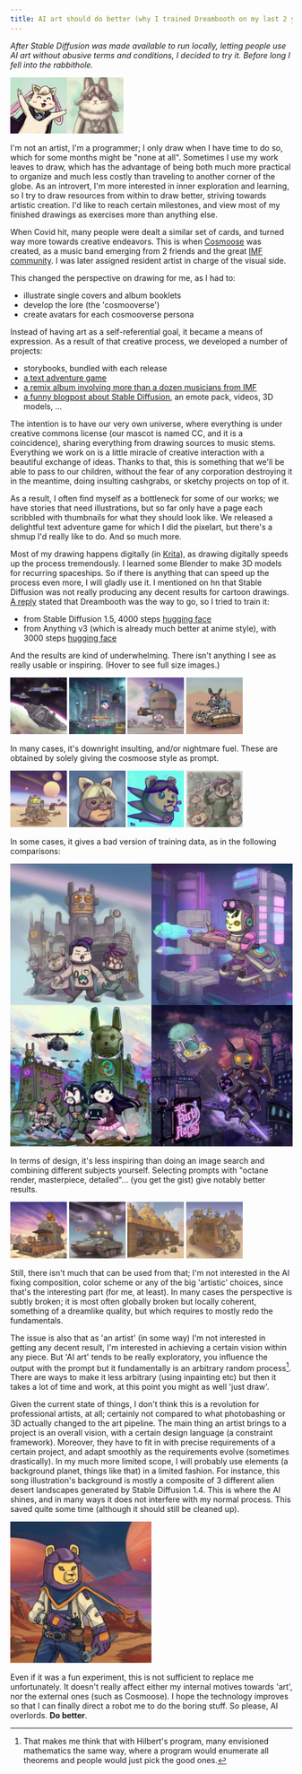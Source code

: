 ```yaml
---
title: AI art should do better (why I trained Dreambooth on my last 2 years of drawings)
---
```


_After Stable Diffusion was made available to run locally, letting people use AI art without abusive terms and conditions, I decided to try it. Before long I fell into the rabbithole._

<img class="hoverfull" src="/assets/img/stablediffusion/ccvsccai.webp" alt="Human vs AI mascot." width="40%"/>

I'm not an artist, I'm a programmer; I only draw when I have time to do so, which for some months might be "none at all".
Sometimes I use my work leaves to draw, which has the advantage of being both much more practical to organize and much less costly than traveling to another corner of the globe.
As an introvert, I'm more interested in inner exploration and learning, so I try to draw resources from within to draw better, striving towards artistic creation. I'd like to reach certain milestones, and view most of my finished drawings as exercises more than anything else.

When Covid hit, many people were dealt a similar set of cards, and turned way more towards creative endeavors.
This is when [Cosmoose]("https://cosmoose.org/") was created, as a music band emerging from 2 friends and the great [IMF community](https://indiemusicfeedback.com/). I was later assigned resident artist in charge of the visual side.

This changed the perspective on drawing for me, as I had to:

- illustrate single covers and album booklets
- develop the lore (the 'cosmooverse')
- create avatars for each cosmooverse persona

Instead of having art as a self-referential goal, it became a means of expression.
As a result of that creative process, we developed a number of projects:

- storybooks, bundled with each release
- [a text adventure game](https://okfeather.itch.io/ccs-road-to-stardom)
- [a remix album involving more than a dozen musicians from IMF](https://www.youtube.com/watch?v=NcAsdPdvozE)
- [a funny blogpost about Stable Diffusion](https://cosmoose.org/2022/11/16/FlorrieStableDiffusion.html), an emote pack, videos, 3D models, ...

The intention is to have our very own universe, where everything is under creative commons license (our mascot is named CC, and it is a coincidence), sharing everything from drawing sources to music stems.
Everything we work on is a little miracle of creative interaction with a beautiful exchange of ideas.
Thanks to that, this is something that we'll be able to pass to our children, without the fear of any corporation destroying it in the meantime, doing insulting cashgrabs, or sketchy projects on top of it.

As a result, I often find myself as a bottleneck for some of our works; we have stories that need illustrations, but so far only have a page each scribbled with thumbnails for what they should look like.
We released a delightful text adventure game for which I did the pixelart, but there's a shmup I'd really like to do. And so much more.

Most of my drawing happens digitally (in [Krita](https://krita.org)), as drawing digitally speeds up the process tremendously.
I learned some Blender to make 3D models for recurring spaceships.
So if there is anything that can speed up the process even more, I will gladly use it.
I mentioned on hn that Stable Diffusion was not really producing any decent results for cartoon drawings.
[A reply](https://news.ycombinator.com/item?id=33529528) stated that Dreambooth was the way to go, so I tried to train it:

- from Stable Diffusion 1.5, 4000 steps [hugging face](https://huggingface.co/woolion/cosmoose-sd)
- from Anything v3 (which is already much better at anime style), with 3000 steps [hugging face](https://huggingface.co/woolion/cosmoose-anything)

And the results are kind of underwhelming. There isn't anything I see as really usable or inspiring. (Hover to see full size images.)

<img class="hoverfull" src="/assets/img/stablediffusion/1668380175132.webp" alt="Cosmoose AI art." width="20%"/>
<img class="hoverfull" src="/assets/img/stablediffusion/1668382112344.webp" alt="Cosmoose AI art." width="20%"/>
<img class="hoverfull" src="/assets/img/stablediffusion/1668380969029.webp" alt="Cosmoose AI art." width="20%"/>
<img class="hoverfull" src="/assets/img/stablediffusion/1668597847607.webp" alt="Cosmoose AI art." width="20%"/>

In many cases, it's downright insulting, and/or nightmare fuel. These are obtained by solely giving the cosmoose style as prompt.

<img class="hoverfull" src="/assets/img/stablediffusion/1668377647117.webp" alt="Cosmoose AI art." width="20%"/>
<img class="hoverfull" src="/assets/img/stablediffusion/1668419185532.webp" alt="Cosmoose AI art." width="20%"/>
<img class="hoverfull" src="/assets/img/stablediffusion/1668419206699.webp" alt="Cosmoose AI art." width="20%"/>
<img class="hoverfull" src="/assets/img/stablediffusion/1668628655188.webp" alt="Cosmoose AI art." width="20%"/>

In some cases, it gives a bad version of training data, as in the following comparisons:

<img class="hoverfull" src="/assets/img/stablediffusion/compsq.webp" alt="Cosmoose AI art comparisons." width="100%"/>

In terms of design, it's less inspiring than doing an image search and combining different subjects yourself.
Selecting prompts with "octane render, masterpiece, detailed"... (you get the gist) give notably better results.

<img class="hoverfull" src="/assets/img/stablediffusion/1668379756916.webp" alt="Cosmoose AI art." width="20%"/>
<img class="hoverfull" src="/assets/img/stablediffusion/1668381265424.webp" alt="Cosmoose AI art." width="20%"/>
<img class="hoverfull" src="/assets/img/stablediffusion/1668422273177.webp" alt="Cosmoose AI art." width="20%"/>
<img class="hoverfull" src="/assets/img/stablediffusion/1668424443855.webp" alt="Cosmoose AI art." width="20%"/>

Still, there isn't much that can be used from that; I'm not interested in the AI fixing composition, color scheme or any of the big 'artistic' choices, since that's the interesting part (for me, at least). In many cases the perspective is subtly broken; it is most often globally broken but locally coherent, something of a dreamlike quality, but which requires to mostly redo the fundamentals.

The issue is also that as 'an artist' (in some way) I'm not interested in getting any decent result, I'm interested in achieving a certain vision within any piece. But 'AI art' tends to be really exploratory, you influence the output with the prompt but it fundamentally is an arbitrary random process[^1].
There are ways to make it less arbitrary (using inpainting etc) but then it takes a lot of time and work, at this point you might as well 'just draw'.

Given the current state of things, I don't think this is a revolution for professional artists, at all; certainly not compared to what photobashing or 3D actually changed to the art pipeline.
The main thing an artist brings to a project is an overall vision, with a certain design language (a constraint framework). Moreover, they have to fit in with precise requirements of a certain project, and adapt smoothly as the requirements evolve (sometimes drastically). In my much more limited scope, I will probably use elements (a background planet, things like that) in a limited fashion.
For instance, this song illustration's background is mostly a composite of 3 different alien desert landscapes generated by Stable Diffusion 1.4.
This is where the AI shines, and in many ways it does not interfere with my normal process. This saved quite some time (although it should still be cleaned up).

<img class="hoverfull" src="/assets/img/stablediffusion/heroic_wool.webp" alt="Heroic." width="50%"/>

Even if it was a fun experiment, this is not sufficient to replace me unfortunately. It doesn't really affect either my internal motives towards 'art', nor the external ones (such as Cosmoose). I hope the technology improves so that I can finally direct a robot me to do the boring stuff. So please, AI overlords. __Do better__.

[^1]:That makes me think that with Hilbert's program, many envisioned mathematics the same way, where a program would enumerate all theorems and people would just pick the good ones.

